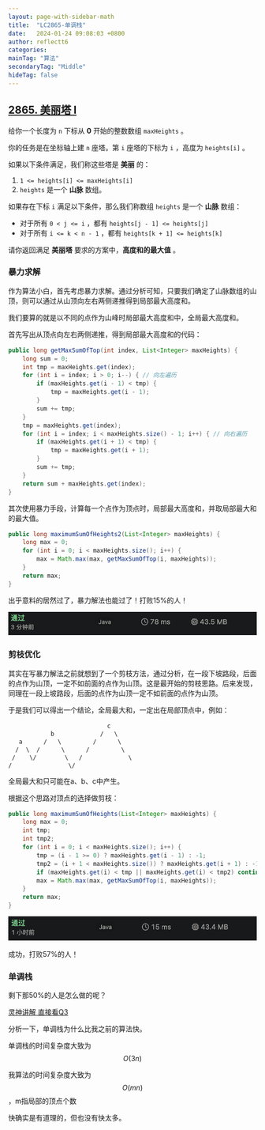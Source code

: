 ```yaml
---
layout: page-with-sidebar-math
title:  "LC2865-单调栈"
date:   2024-01-24 09:08:03 +0800
author: reflectt6
categories: 
mainTag: "算法"
secondaryTag: "Middle"
hideTag: false
---
```


## [2865. 美丽塔 I](https://leetcode.cn/problems/beautiful-towers-i/)

给你一个长度为 `n` 下标从 **0** 开始的整数数组 `maxHeights` 。

你的任务是在坐标轴上建 `n` 座塔。第 `i` 座塔的下标为 `i` ，高度为 `heights[i]` 。

如果以下条件满足，我们称这些塔是 **美丽** 的：

1. `1 <= heights[i] <= maxHeights[i]`
2. `heights` 是一个 **山脉** 数组。

如果存在下标 `i` 满足以下条件，那么我们称数组 `heights` 是一个 **山脉** 数组：

- 对于所有 `0 < j <= i` ，都有 `heights[j - 1] <= heights[j]`
- 对于所有 `i <= k < n - 1` ，都有 `heights[k + 1] <= heights[k]`

请你返回满足 **美丽塔** 要求的方案中，**高度和的最大值** 。

### 暴力求解

作为算法小白，首先考虑暴力求解。通过分析可知，只要我们确定了山脉数组的山顶，则可以通过从山顶向左右两侧递推得到局部最大高度和。

我们要算的就是以不同的点作为山峰时局部最大高度和中，全局最大高度和。

首先写出从顶点向左右两侧递推，得到局部最大高度和的代码：

```java
public long getMaxSumOfTop(int index, List<Integer> maxHeights) {
    long sum = 0;
    int tmp = maxHeights.get(index);
    for (int i = index; i > 0; i--) { // 向左遍历
        if (maxHeights.get(i - 1) < tmp) {
            tmp = maxHeights.get(i - 1);
        }
        sum += tmp;
    }
    tmp = maxHeights.get(index);
    for (int i = index; i < maxHeights.size() - 1; i++) { // 向右遍历
        if (maxHeights.get(i + 1) < tmp) {
            tmp = maxHeights.get(i + 1);
        }
        sum += tmp;
    }
    return sum + maxHeights.get(index);
}
```

其次使用暴力手段，计算每一个点作为顶点时，局部最大高度和，并取局部最大和的最大值。

```java
public long maximumSumOfHeights2(List<Integer> maxHeights) {
    long max = 0;
    for (int i = 0; i < maxHeights.size(); i++) {
        max = Math.max(max, getMaxSumOfTop(i, maxHeights));
    }
    return max;
}
```

出乎意料的居然过了，暴力解法也能过了！打败15%的人！

![image-20240124113434849](/assets/images/2024-01-24-LC2865-单调栈//image-20240124113434849.png)

### 剪枝优化

其实在写暴力解法之前就想到了一个剪枝方法，通过分析，在一段下坡路段，后面的点作为山顶，一定不如前面的点作为山顶。这是最开始的剪枝思路。后来发现，同理在一段上坡路段，后面的点作为山顶一定不如前面的点作为山顶。

于是我们可以得出一个结论，全局最大和，一定出在局部顶点中，例如：

```
                            c
            b             /   \
   a      /   \         /      \ 
  /  \  /      \      /         \
 /    \/        \   /             \
/                \/
```

全局最大和只可能在a、b、c中产生。

根据这个思路对顶点的选择做剪枝：

```java
public long maximumSumOfHeights(List<Integer> maxHeights) {
    long max = 0;
    int tmp;
    int tmp2;
    for (int i = 0; i < maxHeights.size(); i++) {
        tmp = (i - 1 >= 0) ? maxHeights.get(i - 1) : -1;
        tmp2 = (i + 1 < maxHeights.size()) ? maxHeights.get(i + 1) : -1;
        if (maxHeights.get(i) < tmp || maxHeights.get(i) < tmp2) continue;
        max = Math.max(max, getMaxSumOfTop(i, maxHeights));
    }
    return max;
}
```

![image-20240124114321932](/assets/images/2024-01-24-LC2865-单调栈//image-20240124114321932.png)

成功，打败57%的人！



### 单调栈

剩下那50%的人是怎么做的呢？

[灵神讲解 直接看Q3](https://www.bilibili.com/video/BV1yu4y1z7sE/?vd_source=071e91b448cc575bb2206174edc54928)

分析一下，单调栈为什么比我之前的算法快。

单调栈的时间复杂度大致为$$O(3n)$$

我算法的时间复杂度大致为$$O(mn)$$​，m指局部的顶点个数

快确实是有道理的，但也没有快太多。
